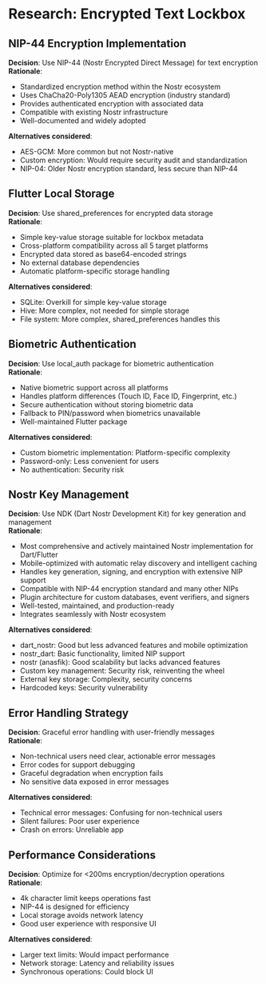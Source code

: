 # Research: Encrypted Text Lockbox

## NIP-44 Encryption Implementation

**Decision**: Use NIP-44 (Nostr Encrypted Direct Message) for text encryption  
**Rationale**: 
- Standardized encryption method within the Nostr ecosystem
- Uses ChaCha20-Poly1305 AEAD encryption (industry standard)
- Provides authenticated encryption with associated data
- Compatible with existing Nostr infrastructure
- Well-documented and widely adopted

**Alternatives considered**:
- AES-GCM: More common but not Nostr-native
- Custom encryption: Would require security audit and standardization
- NIP-04: Older Nostr encryption standard, less secure than NIP-44

## Flutter Local Storage

**Decision**: Use shared_preferences for encrypted data storage  
**Rationale**:
- Simple key-value storage suitable for lockbox metadata
- Cross-platform compatibility across all 5 target platforms
- Encrypted data stored as base64-encoded strings
- No external database dependencies
- Automatic platform-specific storage handling

**Alternatives considered**:
- SQLite: Overkill for simple key-value storage
- Hive: More complex, not needed for simple storage
- File system: More complex, shared_preferences handles this

## Biometric Authentication

**Decision**: Use local_auth package for biometric authentication  
**Rationale**:
- Native biometric support across all platforms
- Handles platform differences (Touch ID, Face ID, Fingerprint, etc.)
- Secure authentication without storing biometric data
- Fallback to PIN/password when biometrics unavailable
- Well-maintained Flutter package

**Alternatives considered**:
- Custom biometric implementation: Platform-specific complexity
- Password-only: Less convenient for users
- No authentication: Security risk

## Nostr Key Management

**Decision**: Use NDK (Dart Nostr Development Kit) for key generation and management  
**Rationale**:
- Most comprehensive and actively maintained Nostr implementation for Dart/Flutter
- Mobile-optimized with automatic relay discovery and intelligent caching
- Handles key generation, signing, and encryption with extensive NIP support
- Compatible with NIP-44 encryption standard and many other NIPs
- Plugin architecture for custom databases, event verifiers, and signers
- Well-tested, maintained, and production-ready
- Integrates seamlessly with Nostr ecosystem

**Alternatives considered**:
- dart_nostr: Good but less advanced features and mobile optimization
- nostr_dart: Basic functionality, limited NIP support
- nostr (anasfik): Good scalability but lacks advanced features
- Custom key management: Security risk, reinventing the wheel
- External key storage: Complexity, security concerns
- Hardcoded keys: Security vulnerability

## Error Handling Strategy

**Decision**: Graceful error handling with user-friendly messages  
**Rationale**:
- Non-technical users need clear, actionable error messages
- Error codes for support debugging
- Graceful degradation when encryption fails
- No sensitive data exposed in error messages

**Alternatives considered**:
- Technical error messages: Confusing for non-technical users
- Silent failures: Poor user experience
- Crash on errors: Unreliable app

## Performance Considerations

**Decision**: Optimize for <200ms encryption/decryption operations  
**Rationale**:
- 4k character limit keeps operations fast
- NIP-44 is designed for efficiency
- Local storage avoids network latency
- Good user experience with responsive UI

**Alternatives considered**:
- Larger text limits: Would impact performance
- Network storage: Latency and reliability issues
- Synchronous operations: Could block UI
